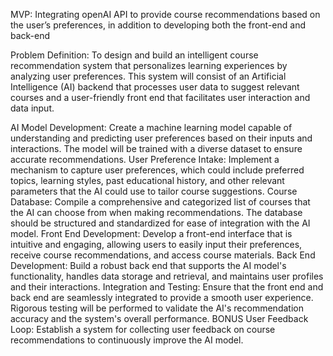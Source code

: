 MVP: Integrating openAI API to provide course recommendations based on the user’s preferences, in addition to developing both the front-end and back-end


Problem Definition:
To design and build an intelligent course recommendation system that personalizes learning experiences by analyzing user preferences. This system will consist of an Artificial Intelligence (AI) backend that processes user data to suggest relevant courses and a user-friendly front end that facilitates user interaction and data input.

AI Model Development: Create a machine learning model capable of understanding and predicting user preferences based on their inputs and interactions. The model will be trained with a diverse dataset to ensure accurate recommendations.
User Preference Intake: Implement a mechanism to capture user preferences, which could include preferred topics, learning styles, past educational history, and other relevant parameters that the AI could use to tailor course suggestions.
Course Database: 
Compile a comprehensive and categorized list of courses that the AI can choose from when making recommendations. The database should be structured and standardized for ease of integration with the AI model.
Front End Development: Develop a front-end interface that is intuitive and engaging, allowing users to easily input their preferences, receive course recommendations, and access course materials.
Back End Development: Build a robust back end that supports the AI model's functionality, handles data storage and retrieval, and maintains user profiles and their interactions.
Integration and Testing: Ensure that the front end and back end are seamlessly integrated to provide a smooth user experience. Rigorous testing will be performed to validate the AI's recommendation accuracy and the system's overall performance.
BONUS User Feedback Loop: Establish a system for collecting user feedback on course recommendations to continuously improve the AI model.

